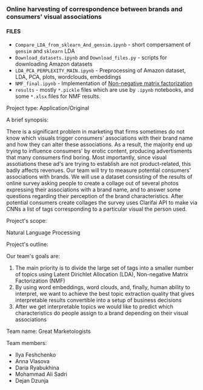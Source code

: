 

### Online harvesting of correspondence between brands and consumers' visual associations

#### FILES

- `Compare_LDA_from_sklearn_And_gensim.ipynb` - short compersament of `gensim` and `sklearn` LDA
- `Download_datasets.ipynb` and `Download_files.py` - scripts for downloading Amazon datasets
- `LDA_PCA_PERPLEXITY_MAIN.ipynb` - Preprocessing of Amazon dataset, LDA, PCA, plots, wordclouds, embeddings
- `NMF_final.ipynb` - Implementation of [Non-negative matrix factorization](https://en.wikipedia.org/wiki/Non-negative_matrix_factorization)
- `results` - mostly `*.pickle` files which are use by `.ipynb` notebooks, and some `*.xlsx` files for NMF results. 

Project type:
Application/Original


A brief synopsis:

There is a significant problem in marketing that firms sometimes do not know which visuals trigger consumers' associations with their brand name and how they can alter these associations. As a result, the majority end up trying to influence consumers' by erotic content, producing advertisments that many consumers find boring. Most importantly, since visual assotiations these ad's are trying to establish are not product-related, this badly affects revenues.
Our team will try to measure potential consumers' associations with brands. We will use a dataset consisting of the results of online survey asking people to create a collage out of several photos expressing their associations with a brand name, and to answer some questions regarding their perception of the brand characteristics. After potential consumers create collages the survey uses Clarifai API to make via CNNs a list of tags corresponding to a particular visual the person used.
 

Project's scope:

Natural Language Processing

 

Project's outline:

Our team's goals are:
1) The main priority is to divide the large set of tags into a smaller number of topics using Latent Dirichlet Allocation (LDA), Non-negative Matrix Factorization (NMF)
2) By using word embeddings, word clouds, and, finally, human ability to interpret, we want to achieve the best topic extraction quality that gives interpretable results convertible into a setup of business decisions
3) After we get interpretable topics we would like to predict which characteristics do people assign to a brand depending on their visual associations

 

Team name: Great Marketologists

Team members:

- Ilya Feshchenko
- Anna Vlasova
- Daria Ryabukhina
- Mohammad Ali Sadri
- Dejan Dzunja

 

